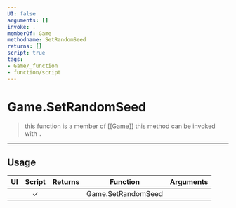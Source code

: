 ```yaml
---
UI: false
arguments: []
invoke: .
memberOf: Game
methodname: SetRandomSeed
returns: []
script: true
tags:
- Game/_function
- function/script
---
```

# Game.SetRandomSeed
> this function is a member of [[Game]]
> this method can be invoked with `.`
-----
## Usage
|  UI | Script | Returns | Function | Arguments |
|:---:|:------:|-------:|:--------:|:---------|
| |✓||Game.SetRandomSeed||
